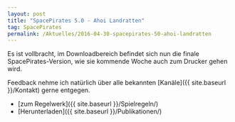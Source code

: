 ```yaml
---
layout: post
title: "SpacePirates 5.0 - Ahoi Landratten"
tag: SpacePirates
permalink: /Aktuelles/2016-04-30-spacepirates-50-ahoi-landratten
---
```


Es ist vollbracht, im Downloadbereich befindet sich nun die finale SpacePirates-Version, wie sie kommende Woche auch zum Drucker gehen wird.

Feedback nehme ich natürlich über alle bekannten [Kanäle]({{ site.baseurl }}/Kontakt) gerne entgegen.

- [zum Regelwerk]({{ site.baseurl }}/Spielregeln/)
- [Herunterladen]({{ site.baseurl }}/Publikationen/)
